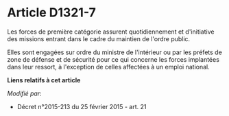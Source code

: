 # Article D1321-7

Les forces de première catégorie assurent quotidiennement et d'initiative des missions entrant dans le cadre du maintien de
l'ordre public. 

Elles sont engagées sur ordre du ministre de l'intérieur ou par les préfets de  zone de défense et de sécurité   pour ce qui
concerne les forces implantées dans leur ressort, à l'exception de celles affectées à un emploi national.

**Liens relatifs à cet article**

_Modifié par_:

  - Décret n°2015-213 du 25 février 2015 - art. 21

